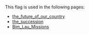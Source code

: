 This flag is used in the following pages:
 - [the_future_of_our_country](../events/the_future_of_our_country.md)
 - [the_succession](../events/the_succession.md)
 - [Bim_Lau_Missions](../missions/Bim_Lau_Missions.md)
